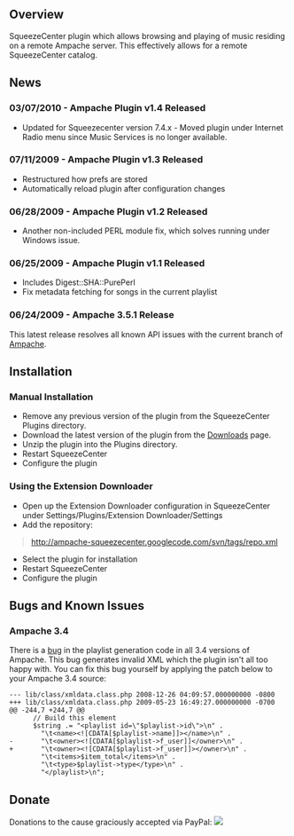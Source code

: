 ## Overview ##
SqueezeCenter plugin which allows browsing and playing of music residing on a remote Ampache server.  This effectively allows for a remote SqueezeCenter catalog.

## News ##
### 03/07/2010 - Ampache Plugin v1.4 Released ###
  * Updated for Squeezecenter version 7.4.x - Moved plugin under Internet Radio menu since Music Services is no longer available.

### 07/11/2009 - Ampache Plugin v1.3 Released ###
  * Restructured how prefs are stored
  * Automatically reload plugin after configuration changes

### 06/28/2009 - Ampache Plugin v1.2 Released ###
  * Another non-included PERL module fix, which solves running under Windows issue.

### 06/25/2009 - Ampache Plugin v1.1 Released ###
  * Includes Digest::SHA::PurePerl
  * Fix metadata fetching for songs in the current playlist

### 06/24/2009 - Ampache 3.5.1 Release ###
This latest release resolves all known API issues with the current branch of [Ampache](http://www.ampache.org/).

## Installation ##
### Manual Installation ###
  * Remove any previous version of the plugin from the SqueezeCenter Plugins directory.
  * Download the latest version of the plugin from the [Downloads](http://code.google.com/p/ampache-squeezecenter/downloads/list) page.
  * Unzip the plugin into the Plugins directory.
  * Restart SqueezeCenter
  * Configure the plugin

### Using the Extension Downloader ###
  * Open up the Extension Downloader configuration in SqueezeCenter under Settings/Plugins/Extension Downloader/Settings
  * Add the repository:
> http://ampache-squeezecenter.googlecode.com/svn/tags/repo.xml
  * Select the plugin for installation
  * Restart SqueezeCenter
  * Configure the plugin

## Bugs and Known Issues ##
### Ampache 3.4 ###
There is a [bug](http://ampache.org/bugs/ticket/413) in the playlist generation code in all 3.4 versions of Ampache.  This bug generates invalid XML which the plugin isn't all too happy with.  You can fix this bug yourself by applying the patch below to your Ampache 3.4 source:

```
--- lib/class/xmldata.class.php 2008-12-26 04:09:57.000000000 -0800
+++ lib/class/xmldata.class.php 2009-05-23 16:49:27.000000000 -0700
@@ -244,7 +244,7 @@
      // Build this element
      $string .= "<playlist id=\"$playlist->id\">\n" .
        "\t<name><![CDATA[$playlist->name]]></name>\n" .
-       "\t<owner><![CDATA[$playlist->f_user]]</owner>\n" .
+       "\t<owner><![CDATA[$playlist->f_user]]></owner>\n" .
        "\t<items>$item_total</items>\n" .
        "\t<type>$playlist->type</type>\n" .
        "</playlist>\n";
```

## Donate ##
Donations to the cause graciously accepted via PayPal:
[![](https://www.paypal.com/en_US/i/btn/btn_donate_SM.gif)](https://www.paypal.com/cgi-bin/webscr?cmd=_donations&business=48NRH82ZKVGBA&lc=US&item_name=Robert%20Flemming&currency_code=USD&bn=PP%2dDonationsBF%3abtn_donate_SM%2egif%3aNonHosted)
